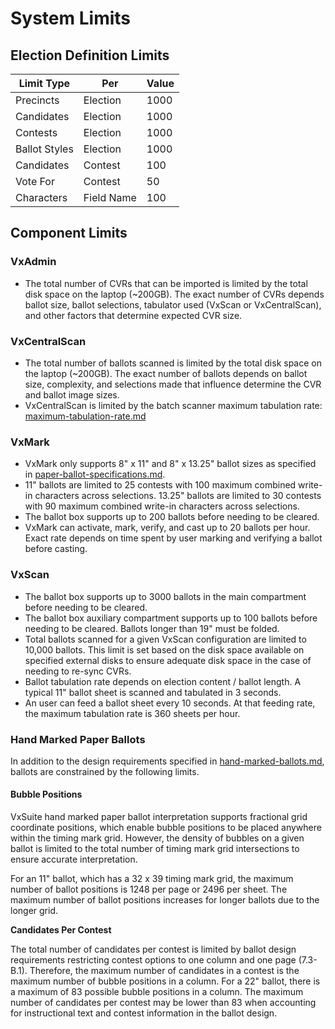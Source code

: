 # System Limits

## Election Definition Limits

| Limit Type    | Per        | Value |
| ------------- | ---------- | ----- |
| Precincts     | Election   | 1000  |
| Candidates    | Election   | 1000  |
| Contests      | Election   | 1000  |
| Ballot Styles | Election   | 1000  |
| Candidates    | Contest    | 100   |
| Vote For      | Contest    | 50    |
| Characters    | Field Name | 100   |

## Component Limits

### VxAdmin

* The total number of CVRs that can be imported is limited by the total disk space on the laptop (\~200GB). The exact number of CVRs depends ballot size, ballot selections, tabulator used (VxScan or VxCentralScan), and other factors that determine expected CVR size.

### VxCentralScan

* The total number of ballots scanned is limited by the total disk space on the laptop (\~200GB). The exact number of ballots depends on ballot size, complexity, and selections made that influence determine the CVR and ballot image sizes.
* VxCentralScan is limited by the batch scanner maximum tabulation rate: [maximum-tabulation-rate.md](maximum-tabulation-rate.md "mention")

### VxMark

* VxMark only supports 8" x 11" and 8" x 13.25" ballot sizes as specified in [paper-ballot-specifications.md](../paper-ballot-specifications.md "mention").
* 11" ballots are limited to 25 contests with 100 maximum combined write-in characters across selections. 13.25" ballots are limited to 30 contests with 90 maximum combined write-in characters across selections.
* The ballot box supports up to 200 ballots before needing to be cleared.
* VxMark can activate, mark, verify, and cast up to 20 ballots per hour. Exact rate depends on time spent by user marking and verifying a ballot before casting.

### VxScan

* The ballot box supports up to 3000 ballots in the main compartment before needing to be cleared.
* The ballot box auxiliary compartment supports up to 100 ballots before needing to be cleared. Ballots longer than 19" must be folded.
* Total ballots scanned for a given VxScan configuration are limited to 10,000 ballots. This limit is set based on the disk space available on specified external disks to ensure adequate disk space in the case of needing to re-sync CVRs.
* Ballot tabulation rate depends on election content / ballot length. A typical 11" ballot sheet is scanned and tabulated in 3 seconds.
* An user can feed a ballot sheet every 10 seconds. At that feeding rate, the maximum tabulation rate is 360 sheets per hour.

### Hand Marked Paper Ballots

In addition to the design requirements specified in [hand-marked-ballots.md](../../system-overview/hand-marked-ballots.md "mention"), ballots are constrained by the following limits.

#### Bubble Positions

VxSuite hand marked paper ballot interpretation supports fractional grid coordinate positions, which enable bubble positions to be placed anywhere within the timing mark grid. However, the density of bubbles on a given ballot is limited to the total number of timing mark grid intersections to ensure accurate interpretation.

For an 11" ballot, which has a 32 x 39 timing mark grid, the maximum number of ballot positions is 1248 per page or 2496 per sheet. The maximum number of ballot positions increases for longer ballots due to the longer grid.&#x20;

**Candidates Per Contest**

The total number of candidates per contest is limited by ballot design requirements restricting contest options to one column and one page (7.3-B.1). Therefore, the maximum number of candidates in a contest is the maximum number of bubble positions in a column. For a 22" ballot, there is a maximum of 83 possible bubble positions in a column. The maximum number of candidates per contest may be lower than 83 when accounting for instructional text and contest information in the ballot design.











